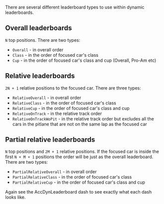There are several different leaderboard types to use within dynamic leaderboards.

## Overall leaderboards

`N` top positions. There are two types:

- `Overall` - in overall order
- `Class` - in the order of focused car's class
- `Cup` - in the order of focused car's class and cup (Overall, Pro-Am etc)

## Relative leaderboards

`2N + 1` relative positions to the focused car. There are three types:

- `RelativeOverall` - in overall order
- `RelativeClass` - in the order of focused car's class
- `RelativeCup` - in the order of focused car's class and cup
- `RelativeOnTrack` - in the relative track order
- `RelativeOnTrackWoPit` - in the relative track order but excludes all the cars in the pitlane that are not on 
  the same lap as the focused car

## Partial relative leaderboards

`N` top positions and `2M + 1` relative positions. If the focused car is inside the first `N + M + 1` positions the order
will be just as the overall leaderboard. There are two types:

- `PartialRelativeOverall` - in overall order
- `PartialRelativeClass` - in the order of focused car's class
- `PartialRelativeCup` - in the order of focused car's class and cup

Again see the AccDynLeaderboard dash to see exactly what each dash looks like.